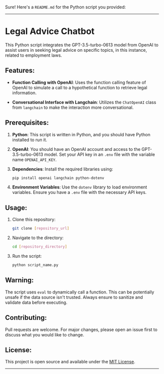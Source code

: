 Sure! Here's a `README.md` for the Python script you provided:

---

# Legal Advice Chatbot

This Python script integrates the GPT-3.5-turbo-0613 model from OpenAI to assist users in seeking legal advice on specific topics, in this instance, related to employment laws.

## Features:

- **Function Calling with OpenAI**: Uses the function calling feature of OpenAI to simulate a call to a hypothetical function to retrieve legal information.
  
- **Conversational Interface with Langchain**: Utilizes the `ChatOpenAI` class from `langchain` to make the interaction more conversational.

## Prerequisites:

1. **Python**: This script is written in Python, and you should have Python installed to run it.

2. **OpenAI**: You should have an OpenAI account and access to the GPT-3.5-turbo-0613 model. Set your API key in an `.env` file with the variable name `OPENAI_API_KEY`.

3. **Dependencies**: Install the required libraries using:
    ```bash
    pip install openai langchain python-dotenv
    ```

4. **Environment Variables**: Use the `dotenv` library to load environment variables. Ensure you have a `.env` file with the necessary API keys.

## Usage:

1. Clone this repository:
    ```bash
    git clone [repository_url]
    ```

2. Navigate to the directory:
    ```bash
    cd [repository_directory]
    ```

3. Run the script:
    ```bash
    python script_name.py
    ```

## Warning:

The script uses `eval` to dynamically call a function. This can be potentially unsafe if the data source isn't trusted. Always ensure to sanitize and validate data before executing.

## Contributing:

Pull requests are welcome. For major changes, please open an issue first to discuss what you would like to change.

## License:

This project is open source and available under the [MIT License](LICENSE).

---

